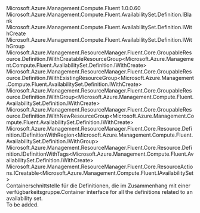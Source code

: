 <Type Name="IDefinition" FullName="Microsoft.Azure.Management.Compute.Fluent.AvailabilitySet.Definition.IDefinition">
  <TypeSignature Language="C#" Value="public interface IDefinition : Microsoft.Azure.Management.Compute.Fluent.AvailabilitySet.Definition.IBlank, Microsoft.Azure.Management.Compute.Fluent.AvailabilitySet.Definition.IWithCreate, Microsoft.Azure.Management.Compute.Fluent.AvailabilitySet.Definition.IWithGroup, Microsoft.Azure.Management.ResourceManager.Fluent.Core.GroupableResource.Definition.IWithCreatableResourceGroup&lt;Microsoft.Azure.Management.Compute.Fluent.AvailabilitySet.Definition.IWithCreate&gt;, Microsoft.Azure.Management.ResourceManager.Fluent.Core.GroupableResource.Definition.IWithExistingResourceGroup&lt;Microsoft.Azure.Management.Compute.Fluent.AvailabilitySet.Definition.IWithCreate&gt;, Microsoft.Azure.Management.ResourceManager.Fluent.Core.GroupableResource.Definition.IWithGroup&lt;Microsoft.Azure.Management.Compute.Fluent.AvailabilitySet.Definition.IWithCreate&gt;, Microsoft.Azure.Management.ResourceManager.Fluent.Core.GroupableResource.Definition.IWithNewResourceGroup&lt;Microsoft.Azure.Management.Compute.Fluent.AvailabilitySet.Definition.IWithCreate&gt;, Microsoft.Azure.Management.ResourceManager.Fluent.Core.Resource.Definition.IDefinitionWithRegion&lt;Microsoft.Azure.Management.Compute.Fluent.AvailabilitySet.Definition.IWithGroup&gt;, Microsoft.Azure.Management.ResourceManager.Fluent.Core.Resource.Definition.IDefinitionWithTags&lt;Microsoft.Azure.Management.Compute.Fluent.AvailabilitySet.Definition.IWithCreate&gt;, Microsoft.Azure.Management.ResourceManager.Fluent.Core.ResourceActions.ICreatable&lt;Microsoft.Azure.Management.Compute.Fluent.IAvailabilitySet&gt;" />
  <TypeSignature Language="ILAsm" Value=".class public interface auto ansi abstract IDefinition implements class Microsoft.Azure.Management.Compute.Fluent.AvailabilitySet.Definition.IBlank, class Microsoft.Azure.Management.Compute.Fluent.AvailabilitySet.Definition.IWithCreate, class Microsoft.Azure.Management.Compute.Fluent.AvailabilitySet.Definition.IWithFaultDomainCount, class Microsoft.Azure.Management.Compute.Fluent.AvailabilitySet.Definition.IWithGroup, class Microsoft.Azure.Management.Compute.Fluent.AvailabilitySet.Definition.IWithSku, class Microsoft.Azure.Management.Compute.Fluent.AvailabilitySet.Definition.IWithUpdateDomainCount, class Microsoft.Azure.Management.ResourceManager.Fluent.Core.GroupableResource.Definition.IWithCreatableResourceGroup`1&lt;class Microsoft.Azure.Management.Compute.Fluent.AvailabilitySet.Definition.IWithCreate&gt;, class Microsoft.Azure.Management.ResourceManager.Fluent.Core.GroupableResource.Definition.IWithExistingResourceGroup`1&lt;class Microsoft.Azure.Management.Compute.Fluent.AvailabilitySet.Definition.IWithCreate&gt;, class Microsoft.Azure.Management.ResourceManager.Fluent.Core.GroupableResource.Definition.IWithGroup`1&lt;class Microsoft.Azure.Management.Compute.Fluent.AvailabilitySet.Definition.IWithCreate&gt;, class Microsoft.Azure.Management.ResourceManager.Fluent.Core.GroupableResource.Definition.IWithNewResourceGroup`1&lt;class Microsoft.Azure.Management.Compute.Fluent.AvailabilitySet.Definition.IWithCreate&gt;, class Microsoft.Azure.Management.ResourceManager.Fluent.Core.Resource.Definition.IDefinitionWithRegion`1&lt;class Microsoft.Azure.Management.Compute.Fluent.AvailabilitySet.Definition.IWithGroup&gt;, class Microsoft.Azure.Management.ResourceManager.Fluent.Core.Resource.Definition.IDefinitionWithTags`1&lt;class Microsoft.Azure.Management.Compute.Fluent.AvailabilitySet.Definition.IWithCreate&gt;, class Microsoft.Azure.Management.ResourceManager.Fluent.Core.ResourceActions.ICreatable`1&lt;class Microsoft.Azure.Management.Compute.Fluent.IAvailabilitySet&gt;, class Microsoft.Azure.Management.ResourceManager.Fluent.Core.ResourceActions.IIndexable" />
  <TypeSignature Language="DocId" Value="T:Microsoft.Azure.Management.Compute.Fluent.AvailabilitySet.Definition.IDefinition" />
  <TypeSignature Language="VB.NET" Value="Public Interface IDefinition&#xA;Implements IBlank, ICreatable(Of IAvailabilitySet), IDefinitionWithRegion(Of IWithGroup), IDefinitionWithTags(Of IWithCreate), IWithCreatableResourceGroup(Of IWithCreate), IWithCreate, IWithExistingResourceGroup(Of IWithCreate), IWithGroup, IWithGroup(Of IWithCreate), IWithNewResourceGroup(Of IWithCreate)" />
  <TypeSignature Language="F#" Value="type IDefinition = interface&#xA;    interface IBlank&#xA;    interface IDefinitionWithRegion&lt;IWithGroup&gt;&#xA;    interface IWithGroup&#xA;    interface IWithGroup&lt;IWithCreate&gt;&#xA;    interface IWithExistingResourceGroup&lt;IWithCreate&gt;&#xA;    interface IWithNewResourceGroup&lt;IWithCreate&gt;&#xA;    interface IWithCreatableResourceGroup&lt;IWithCreate&gt;&#xA;    interface IWithCreate&#xA;    interface ICreatable&lt;IAvailabilitySet&gt;&#xA;    interface IIndexable&#xA;    interface IDefinitionWithTags&lt;IWithCreate&gt;&#xA;    interface IWithUpdateDomainCount&#xA;    interface IWithFaultDomainCount&#xA;    interface IWithSku" />
  <AssemblyInfo>
    <AssemblyName>Microsoft.Azure.Management.Compute.Fluent</AssemblyName>
    <AssemblyVersion>1.0.0.60</AssemblyVersion>
  </AssemblyInfo>
  <Interfaces>
    <Interface>
      <InterfaceName>Microsoft.Azure.Management.Compute.Fluent.AvailabilitySet.Definition.IBlank</InterfaceName>
    </Interface>
    <Interface>
      <InterfaceName>Microsoft.Azure.Management.Compute.Fluent.AvailabilitySet.Definition.IWithCreate</InterfaceName>
    </Interface>
    <Interface>
      <InterfaceName>Microsoft.Azure.Management.Compute.Fluent.AvailabilitySet.Definition.IWithGroup</InterfaceName>
    </Interface>
    <Interface>
      <InterfaceName>Microsoft.Azure.Management.ResourceManager.Fluent.Core.GroupableResource.Definition.IWithCreatableResourceGroup&lt;Microsoft.Azure.Management.Compute.Fluent.AvailabilitySet.Definition.IWithCreate&gt;</InterfaceName>
    </Interface>
    <Interface>
      <InterfaceName>Microsoft.Azure.Management.ResourceManager.Fluent.Core.GroupableResource.Definition.IWithExistingResourceGroup&lt;Microsoft.Azure.Management.Compute.Fluent.AvailabilitySet.Definition.IWithCreate&gt;</InterfaceName>
    </Interface>
    <Interface>
      <InterfaceName>Microsoft.Azure.Management.ResourceManager.Fluent.Core.GroupableResource.Definition.IWithGroup&lt;Microsoft.Azure.Management.Compute.Fluent.AvailabilitySet.Definition.IWithCreate&gt;</InterfaceName>
    </Interface>
    <Interface>
      <InterfaceName>Microsoft.Azure.Management.ResourceManager.Fluent.Core.GroupableResource.Definition.IWithNewResourceGroup&lt;Microsoft.Azure.Management.Compute.Fluent.AvailabilitySet.Definition.IWithCreate&gt;</InterfaceName>
    </Interface>
    <Interface>
      <InterfaceName>Microsoft.Azure.Management.ResourceManager.Fluent.Core.Resource.Definition.IDefinitionWithRegion&lt;Microsoft.Azure.Management.Compute.Fluent.AvailabilitySet.Definition.IWithGroup&gt;</InterfaceName>
    </Interface>
    <Interface>
      <InterfaceName>Microsoft.Azure.Management.ResourceManager.Fluent.Core.Resource.Definition.IDefinitionWithTags&lt;Microsoft.Azure.Management.Compute.Fluent.AvailabilitySet.Definition.IWithCreate&gt;</InterfaceName>
    </Interface>
    <Interface>
      <InterfaceName>Microsoft.Azure.Management.ResourceManager.Fluent.Core.ResourceActions.ICreatable&lt;Microsoft.Azure.Management.Compute.Fluent.IAvailabilitySet&gt;</InterfaceName>
    </Interface>
  </Interfaces>
  <Docs>
    <summary>
            <span data-ttu-id="1e529-101">Containerschnittstelle für die Definitionen, die im Zusammenhang mit einer verfügbarkeitsgruppe.</span><span class="sxs-lookup"><span data-stu-id="1e529-101">Container interface for all the definitions related to an availability set.</span></span>
            </summary>
    <remarks>To be added.</remarks>
  </Docs>
  <Members />
</Type>